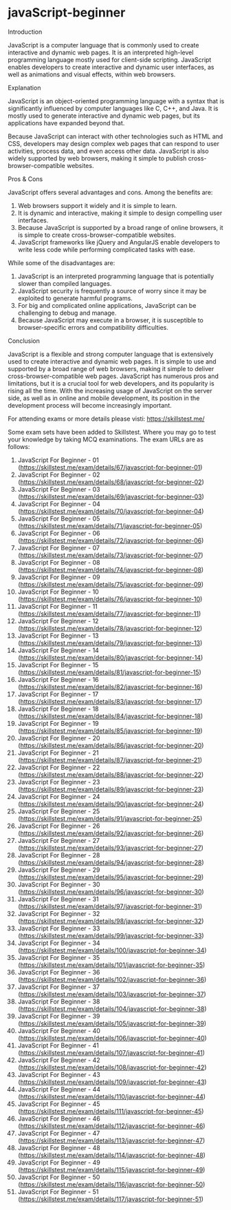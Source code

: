 # javaScript-beginner
Introduction

JavaScript is a computer language that is commonly used to create interactive and dynamic web pages. It is an interpreted high-level programming language mostly used for client-side scripting. JavaScript enables developers to create interactive and dynamic user interfaces, as well as animations and visual effects, within web browsers.

Explanation

JavaScript is an object-oriented programming language with a syntax that is significantly influenced by computer languages like C, C++, and Java. It is mostly used to generate interactive and dynamic web pages, but its applications have expanded beyond that.

Because JavaScript can interact with other technologies such as HTML and CSS, developers may design complex web pages that can respond to user activities, process data, and even access other data. JavaScript is also widely supported by web browsers, making it simple to publish cross-browser-compatible websites.

Pros & Cons

JavaScript offers several advantages and cons. Among the benefits are:
1. Web browsers support it widely and it is simple to learn.
2. It is dynamic and interactive, making it simple to design compelling user interfaces.
3. Because JavaScript is supported by a broad range of online browsers, it is simple to create cross-browser-compatible websites.
4. JavaScript frameworks like jQuery and AngularJS enable developers to write less code while performing complicated tasks with ease.

While some of the disadvantages are:
1. JavaScript is an interpreted programming language that is potentially slower than compiled languages.
2. JavaScript security is frequently a source of worry since it may be exploited to generate harmful programs.
3. For big and complicated online applications, JavaScript can be challenging to debug and manage.
4. Because JavaScript may execute in a browser, it is susceptible to browser-specific errors and compatibility difficulties.

Conclusion

JavaScript is a flexible and strong computer language that is extensively used to create interactive and dynamic web pages. It is simple to use and supported by a broad range of web browsers, making it simple to deliver cross-browser-compatible web pages. JavaScript has numerous pros and limitations, but it is a crucial tool for web developers, and its popularity is rising all the time. With the increasing usage of JavaScript on the server side, as well as in online and mobile development, its position in the development process will become increasingly important.

For attending exams or more details please visti: https://skillstest.me/

Some exam sets have been added to Skillstest. Where you may go to test your knowledge by taking MCQ examinations. The exam URLs are as follows:

01) JavaScript For Beginner - 01 (https://skillstest.me/exam/details/67/javascript-for-beginner-01)
02) JavaScript For Beginner - 02 (https://skillstest.me/exam/details/68/javascript-for-beginner-02)
03) JavaScript For Beginner - 03 (https://skillstest.me/exam/details/69/javascript-for-beginner-03)
04) JavaScript For Beginner - 04 (https://skillstest.me/exam/details/70/javascript-for-beginner-04)
05) JavaScript For Beginner - 05 (https://skillstest.me/exam/details/71/javascript-for-beginner-05)
06) JavaScript For Beginner - 06 (https://skillstest.me/exam/details/72/javascript-for-beginner-06)
07) JavaScript For Beginner - 07 (https://skillstest.me/exam/details/73/javascript-for-beginner-07)
08) JavaScript For Beginner - 08 (https://skillstest.me/exam/details/74/javascript-for-beginner-08)
09) JavaScript For Beginner - 09 (https://skillstest.me/exam/details/75/javascript-for-beginner-09)
10) JavaScript For Beginner - 10 (https://skillstest.me/exam/details/76/javascript-for-beginner-10)
11) JavaScript For Beginner - 11 (https://skillstest.me/exam/details/77/javascript-for-beginner-11)
12) JavaScript For Beginner - 12 (https://skillstest.me/exam/details/78/javascript-for-beginner-12)
13) JavaScript For Beginner - 13 (https://skillstest.me/exam/details/79/javascript-for-beginner-13)
14) JavaScript For Beginner - 14 (https://skillstest.me/exam/details/80/javascript-for-beginner-14)
15) JavaScript For Beginner - 15 (https://skillstest.me/exam/details/81/javascript-for-beginner-15)
16) JavaScript For Beginner - 16 (https://skillstest.me/exam/details/82/javascript-for-beginner-16)
17) JavaScript For Beginner - 17 (https://skillstest.me/exam/details/83/javascript-for-beginner-17)
18) JavaScript For Beginner - 18 (https://skillstest.me/exam/details/84/javascript-for-beginner-18)
19) JavaScript For Beginner - 19 (https://skillstest.me/exam/details/85/javascript-for-beginner-19)
20) JavaScript For Beginner - 20 (https://skillstest.me/exam/details/86/javascript-for-beginner-20)
21) JavaScript For Beginner - 21 (https://skillstest.me/exam/details/87/javascript-for-beginner-21)
22) JavaScript For Beginner - 22 (https://skillstest.me/exam/details/88/javascript-for-beginner-22)
23) JavaScript For Beginner - 23 (https://skillstest.me/exam/details/89/javascript-for-beginner-23)
24) JavaScript For Beginner - 24 (https://skillstest.me/exam/details/90/javascript-for-beginner-24)
25) JavaScript For Beginner - 25 (https://skillstest.me/exam/details/91/javascript-for-beginner-25)
26) JavaScript For Beginner - 26 (https://skillstest.me/exam/details/92/javascript-for-beginner-26)
27) JavaScript For Beginner - 27 (https://skillstest.me/exam/details/93/javascript-for-beginner-27)
28) JavaScript For Beginner - 28 (https://skillstest.me/exam/details/94/javascript-for-beginner-28)
29) JavaScript For Beginner - 29 (https://skillstest.me/exam/details/95/javascript-for-beginner-29)
30) JavaScript For Beginner - 30 (https://skillstest.me/exam/details/96/javascript-for-beginner-30)
31) JavaScript For Beginner - 31 (https://skillstest.me/exam/details/97/javascript-for-beginner-31)
32) JavaScript For Beginner - 32 (https://skillstest.me/exam/details/98/javascript-for-beginner-32)
33) JavaScript For Beginner - 33 (https://skillstest.me/exam/details/99/javascript-for-beginner-33)
34) JavaScript For Beginner - 34 (https://skillstest.me/exam/details/100/javascript-for-beginner-34)
35) JavaScript For Beginner - 35 (https://skillstest.me/exam/details/101/javascript-for-beginner-35)
36) JavaScript For Beginner - 36 (https://skillstest.me/exam/details/102/javascript-for-beginner-36)
37) JavaScript For Beginner - 37 (https://skillstest.me/exam/details/103/javascript-for-beginner-37)
38) JavaScript For Beginner - 38 (https://skillstest.me/exam/details/104/javascript-for-beginner-38)
39) JavaScript For Beginner - 39 (https://skillstest.me/exam/details/105/javascript-for-beginner-39)
40) JavaScript For Beginner - 40 (https://skillstest.me/exam/details/106/javascript-for-beginner-40)
41) JavaScript For Beginner - 41 (https://skillstest.me/exam/details/107/javascript-for-beginner-41)
42) JavaScript For Beginner - 42 (https://skillstest.me/exam/details/108/javascript-for-beginner-42)
43) JavaScript For Beginner - 43 (https://skillstest.me/exam/details/109/javascript-for-beginner-43)
44) JavaScript For Beginner - 44 (https://skillstest.me/exam/details/110/javascript-for-beginner-44)
45) JavaScript For Beginner - 45 (https://skillstest.me/exam/details/111/javascript-for-beginner-45)
46) JavaScript For Beginner - 46 (https://skillstest.me/exam/details/112/javascript-for-beginner-46)
47) JavaScript For Beginner - 47 (https://skillstest.me/exam/details/113/javascript-for-beginner-47)
48) JavaScript For Beginner - 48 (https://skillstest.me/exam/details/114/javascript-for-beginner-48)
49) JavaScript For Beginner - 49 (https://skillstest.me/exam/details/115/javascript-for-beginner-49)
50) JavaScript For Beginner - 50 (https://skillstest.me/exam/details/116/javascript-for-beginner-50)
51) JavaScript For Beginner - 51 (https://skillstest.me/exam/details/117/javascript-for-beginner-51)
